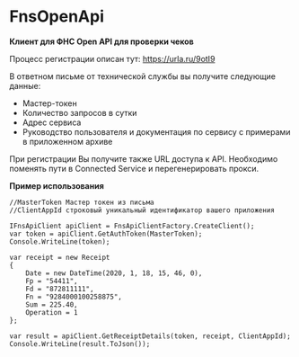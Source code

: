 # FnsOpenApi

**Клиент для ФНС Open API для проверки чеков**

Процесс регистрации описан тут: https://urla.ru/9otI9

В ответном письме от технической службы вы получите следующие данные:

- Мастер-токен
- Количество запросов в сутки
- Адрес сервиса
- Руководство пользователя и документация по сервису с примерами в приложенном архиве

При регистрации Вы получите также URL доступа к API. Необходимо поменять пути в Connected Service и перегенерировать прокси. 

**Пример использования**

```
//MasterToken Мастер токен из письма 
//ClientAppId строковый уникальный идентификатор вашего приложения 

IFnsApiClient apiClient = FnsApiClientFactory.CreateClient();
var token = apiClient.GetAuthToken(MasterToken);
Console.WriteLine(token);

var receipt = new Receipt
{
    Date = new DateTime(2020, 1, 18, 15, 46, 0),
    Fp = "54411",
    Fd = "872811111",
    Fn = "9284000100258875",
    Sum = 225.40,
    Operation = 1
};

var result = apiClient.GetReceiptDetails(token, receipt, ClientAppId);
Console.WriteLine(result.ToJson());

```

